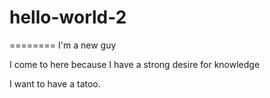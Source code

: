 # hello-world-2
========
I'm a new guy

I come to here because I have a strong desire for knowledge

I want to have a tatoo.
